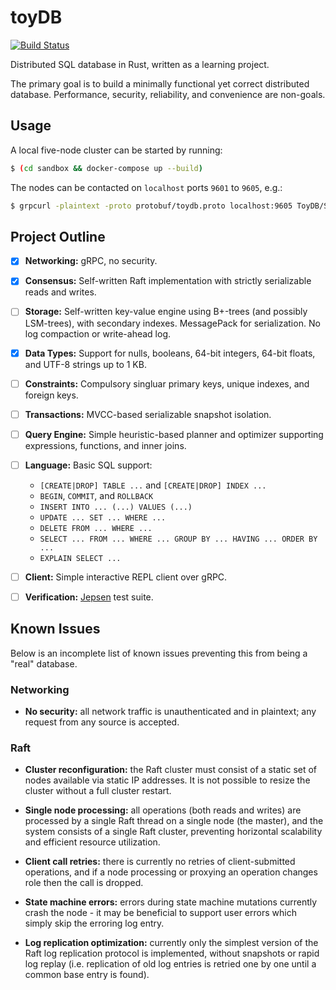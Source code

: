 # toyDB

[![Build Status](https://cloud.drone.io/api/badges/erikgrinaker/toydb/status.svg)](https://cloud.drone.io/erikgrinaker/toydb)

Distributed SQL database in Rust, written as a learning project.

The primary goal is to build a minimally functional yet correct distributed database. Performance, security, reliability, and convenience are non-goals.

## Usage

A local five-node cluster can be started by running:

```sh
$ (cd sandbox && docker-compose up --build)
```

The nodes can be contacted on `localhost` ports `9601` to `9605`, e.g.:

```sh
$ grpcurl -plaintext -proto protobuf/toydb.proto localhost:9605 ToyDB/Status
```

## Project Outline

- [x] **Networking:** gRPC, no security.

- [x] **Consensus:** Self-written Raft implementation with strictly serializable reads and writes.

- [ ] **Storage:** Self-written key-value engine using B+-trees (and possibly LSM-trees), with secondary indexes. MessagePack for serialization. No log compaction or write-ahead log.

- [x] **Data Types:** Support for nulls, booleans, 64-bit integers, 64-bit floats, and UTF-8 strings up to 1 KB.

- [ ] **Constraints:** Compulsory singluar primary keys, unique indexes, and foreign keys.

- [ ] **Transactions:** MVCC-based serializable snapshot isolation.

- [ ] **Query Engine:** Simple heuristic-based planner and optimizer supporting expressions, functions, and inner joins.

- [ ] **Language:** Basic SQL support:

  * `[CREATE|DROP] TABLE ...` and `[CREATE|DROP] INDEX ...`
  * `BEGIN`, `COMMIT`, and `ROLLBACK`
  * `INSERT INTO ... (...) VALUES (...)`
  * `UPDATE ... SET ... WHERE ...`
  * `DELETE FROM ... WHERE ...`
  * `SELECT ... FROM ... WHERE ... GROUP BY ... HAVING ... ORDER BY ...`
  * `EXPLAIN SELECT ...`

- [ ] **Client:** Simple interactive REPL client over gRPC.

- [ ] **Verification:** [Jepsen](https://github.com/jepsen-io/jepsen) test suite.

## Known Issues

Below is an incomplete list of known issues preventing this from being a "real" database.

### Networking

* **No security:** all network traffic is unauthenticated and in plaintext; any request from any source is accepted.

### Raft

* **Cluster reconfiguration:** the Raft cluster must consist of a static set of nodes available via static IP addresses. It is not possible to resize the cluster without a full cluster restart.

* **Single node processing:** all operations (both reads and writes) are processed by a single Raft thread on a single node (the master), and the system consists of a single Raft cluster, preventing horizontal scalability and efficient resource utilization.

* **Client call retries:** there is currently no retries of client-submitted operations, and if a node processing or proxying an operation changes role then the call is dropped.

* **State machine errors:** errors during state machine mutations currently crash the node - it may be beneficial to support user errors which simply skip the erroring log entry.

* **Log replication optimization:** currently only the simplest version of the Raft log replication protocol is implemented, without snapshots or rapid log replay (i.e. replication of old log entries is retried one by one until a common base entry is found).